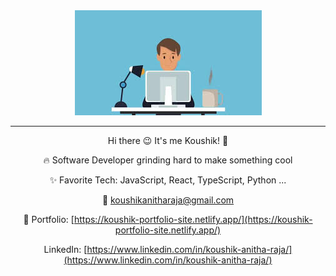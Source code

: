 <div align="center">
  
<img src="images.jpg">

</div>

---

<div align="center">

Hi there 😉 It's me Koushik! 👋

🔥 Software Developer grinding hard to make something cool

✨ Favorite Tech: JavaScript, React, TypeScript, Python ...

📧 koushikanitharaja@gmail.com

🎯 Portfolio: [https://koushik-portfolio-site.netlify.app/](https://koushik-portfolio-site.netlify.app/)

LinkedIn: [https://www.linkedin.com/in/koushik-anitha-raja/](https://www.linkedin.com/in/koushik-anitha-raja/)

</div>

